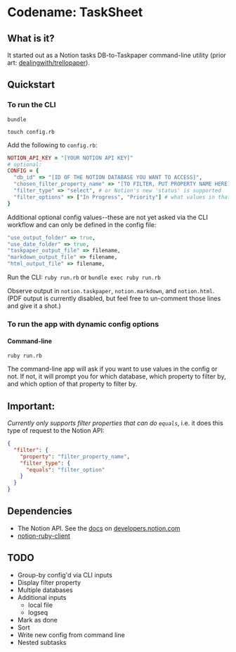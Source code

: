 # Codename: TaskSheet

## What is it?

It started out as a Notion tasks DB-to-Taskpaper command-line utility (prior art: [dealingwith/trellopaper](https://github.com/dealingwith/trellopaper)).

## Quickstart

### To run the CLI

`bundle`

`touch config.rb`

Add the following to `config.rb`:

```rb
NOTION_API_KEY = "[YOUR NOTION API KEY]"
# optional:
CONFIG = {
  "db_id" => "[ID OF THE NOTION DATABASE YOU WANT TO ACCESS]",
  "chosen_filter_property_name" => "[TO FILTER, PUT PROPERTY NAME HERE]", # e.g. what you've named the column in Notion, e.g. 'Status'
  "filter_type" => "select", # or Notion's new 'status' is supported
  "filter_options" => ["In Progress", "Priority"] # what values in that column to filter by, those are examples, could be anything
}
```

Additional optional config values--these are not yet asked via the CLI workflow and can only be defined in the config file:

```rb
"use_output_folder" => true,
"use_date_folder" => true,
"taskpaper_output_file" => filename,
"markdown_output_file" => filename,
"html_output_file" => filename,
```

Run the CLI: `ruby run.rb` or `bundle exec ruby run.rb`

Observe output in `notion.taskpaper`, `notion.markdown`, and `notion.html`. (PDF output is currently disabled, but feel free to un-comment those lines and give it a shot.)

### To run the app with dynamic config options

#### Command-line

`ruby run.rb`

The command-line app will ask if you want to use values in the config or not. If not, it will prompt you for which database, which property to filter by, and which option of that property to filter by.

## Important:

_Currently only supports filter properties that can do `equals`_, i.e. it does this type of request to the Notion API:

```json
{
  "filter": {
    "property": "filter_property_name",
    "filter_type": {
      "equals": "filter_option"
    }
  }
}
```

## Dependencies

* The Notion API. See the [docs](https://developers.notion.com/reference/intro) on [developers.notion.com](https://developers.notion.com/)
* [notion-ruby-client](https://github.com/orbit-love/notion-ruby-client)

## TODO

- Group-by config'd via CLI inputs
- Display filter property
- Multiple databases
- Additional inputs
  - local file
  - logseq
- Mark as done
- Sort
- Write new config from command line
- Nested subtasks
